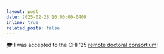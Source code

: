 ```yaml
---
layout: post
date: 2025-02-28 10:00:00-0400
inline: true
related_posts: false
---
```


🎓 I was accepted to the CHI '25 [remote doctoral consortium](https://chi2025.acm.org/for-authors/remote-doctoral-consortium/)!
